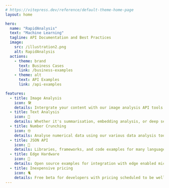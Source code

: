 ```yaml
---
# https://vitepress.dev/reference/default-theme-home-page
layout: home

hero:
  name: "RapidAnalysis"
  text: "Machine Learning"
  tagline: API Documentation and Best Practices
  image:
    src: /illustration2.png
    alt: RapidAnalysis
  actions:
    - theme: brand
      text: Business Cases
      link: /business-examples
    - theme: alt
      text: API Examples
      link: /api-examples

features:
  - title: Image Analysis
    icon: 🛠️
    details: Intergrate your content with our image analysis API tools. New algorithms and methods introduced regularly.
  - title: Text Analysis
    icon: 🚀
    details: Whether it's summarisation, embedding analysis, or deep search, we have what works for your text content analysis needs.
  - title: Number Crunching
    icon: 🤓
    details: Analyse numerical data using our various data analysis tools. Examples and use cases will help you find the best fit for your data.
  - title: JSON API
    icon: 🦑
    details: Libraries, frameworks, and code examples for many languages including Node, Swift, and Python.
  - title: Edge Hardware
    icon: 🤖
    details: Open source examples for integration with edge enabled microprocessors including the ESP32, Raspberry Pi Pico, and Arduin Atmega328.
  - title: Inexpensive pricing
    icon: 🐈
    details: Free beta for developers with pricing scheduled to be well below other competing products. 
---
```


